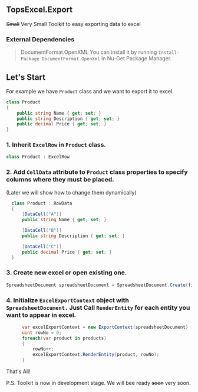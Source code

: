 ## TopsExcel.Export
~~Small~~ Very Small Toolkit to easy exporting data to excel

### External Dependencies
> DocumentFormat.OpenXML
You can install it by running `Install-Package DocumentFormat.OpenXml` in Nu-Get Package Manager.

## Let's Start

For example we have `Product` class and we want to export it to excel.

```c#
class Product
{
    public string Name { get; set; }
    public string Description { get; set; }
    public decimal Price { get; set; }
}
```
### 1. Inherit `ExcelRow` in `Product` class.

```c#
class Product : ExcelRow
```

### 2. Add `CellData` attribute to `Product` class properties to specify columns where they must be placed.
(Later we will show how to change them dynamically)

```c#
  class Product : RowData
  {
      [DataCell("A")]
      public string Name { get; set; }

      [DataCell("B")]
      public string Description { get; set; }

      [DataCell("C")]
      public decimal Price { get; set; }
  }
```

### 3. Create new excel or open existing one.

```c#
SpreadsheetDocument spreadsheetDocument = SpreadsheetDocument.Create(fileName, SpreadsheetDocumentType.Workbook);
```

### 4. Initialize `ExcelExportContext` object with `SpreadsheetDocument.` Just Call `RenderEntity` for each entity you want to appear in excel.

```c#
      var excelExportContext = new ExportContext(spreadsheetDocument)
      uint rowNo = 0;
      foreach(var product in products)
      {
          rowNo++;
          excelExportContext.RenderEntity(product, rowNo);
      }
```

That's All!

P.S. Toolkit is now in development stage. We will bee ready ~~soon~~ very soon.
